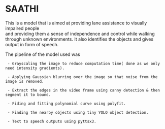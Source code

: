 # SAATHI
This is a model that is aimed at providing lane assistance to visually impaired people  
 and providing them a sense of independence and control while walking through unknown environments. 
 It also identifies the objects and gives output in form of speech.

The pipeline of the model used was 

     - Grayscaling the image to reduce computation time( done as we only need intensity gradients).
     
     - Applying Gaussian blurring over the image so that noise from the image is removed.
     
     - Extract the edges in the video frame using canny detection & then segment it to bound.
     
     - Fiding and fitting polynomial curve using polyfit.
     
     - Finding the nearby objects using tiny YOLO object detection.
     
     - Text to speech outputs using pyttsx3.
     
